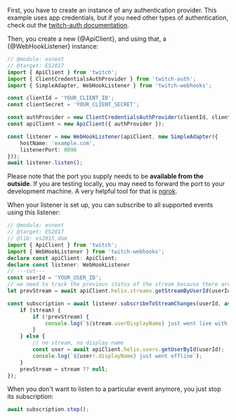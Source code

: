 First, you have to create an instance of any authentication provider. This example uses app credentials,
but if you need other types of authentication, check out the [twitch-auth documentation](/twitch-auth).

Then, you create a new {@ApiClient}, and using that, a {@WebHookListener} instance:

```ts twoslash
// @module: esnext
// @target: ES2017
import { ApiClient } from 'twitch';
import { ClientCredentialsAuthProvider } from 'twitch-auth';
import { SimpleAdapter, WebHookListener } from 'twitch-webhooks';

const clientId = 'YOUR_CLIENT_ID';
const clientSecret = 'YOUR_CLIENT_SECRET';

const authProvider = new ClientCredentialsAuthProvider(clientId, clientSecret);
const apiClient = new ApiClient({ authProvider });

const listener = new WebHookListener(apiClient, new SimpleAdapter({
    hostName: 'example.com',
    listenerPort: 8090
}));
await listener.listen();
```

Please note that the port you supply needs to be **available from the outside**.
If you are testing locally, you may need to forward the port to your development machine.
A very helpful tool for that is [ngrok](/twitch-webhooks/docs/special-hosting/ngrok).

When your listener is set up, you can subscribe to all supported events using this listener:

```ts twoslash
// @module: esnext
// @target: ES2017
// @lib: es2015,dom
import { ApiClient } from 'twitch';
import { WebHookListener } from 'twitch-webhooks';
declare const apiClient: ApiClient;
declare const listener: WebHookListener
// ---cut---
const userId = 'YOUR_USER_ID';
// we need to track the previous status of the stream because there are other state changes than the live/offline switch
let prevStream = await apiClient.helix.streams.getStreamByUserId(userId);

const subscription = await listener.subscribeToStreamChanges(userId, async stream => {
    if (stream) {
        if (!prevStream) {
            console.log(`${stream.userDisplayName} just went live with title: ${stream.title}`);
        }
    } else {
        // no stream, no display name
        const user = await apiClient.helix.users.getUserById(userId);
        console.log(`${user!.displayName} just went offline`);
    }
    prevStream = stream ?? null;
});
```

When you don't want to listen to a particular event anymore, you just stop its subscription:

```typescript
await subscription.stop();
```
